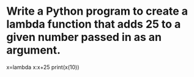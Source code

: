 # Write a Python program to create a lambda function that adds 25 to a given number passed in as an argument.

x=lambda x:x+25
print(x(10))
